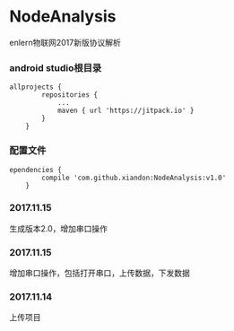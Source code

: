 # NodeAnalysis
enlern物联网2017新版协议解析
</br>

### android studio根目录
~~~
allprojects {
		repositories {
			...
			maven { url 'https://jitpack.io' }
		}
	}
~~~

### 配置文件
~~~
ependencies {
		compile 'com.github.xiandon:NodeAnalysis:v1.0'
	}
~~~

### 2017.11.15
生成版本2.0，增加串口操作

### 2017.11.15
增加串口操作，包括打开串口，上传数据，下发数据

### 2017.11.14
上传项目
